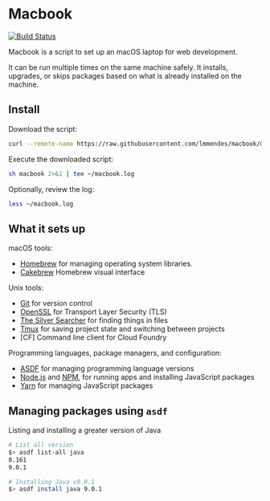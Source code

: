 Macbook
======

[![Build Status](https://travis-ci.org/lmmendes/macbook.svg?branch=master)](https://travis-ci.org/lmmendes/macbook)

Macbook is a script to set up an macOS laptop for web development.

It can be run multiple times on the same machine safely.
It installs, upgrades, or skips packages
based on what is already installed on the machine.

Install
-------

Download the script:

```sh
curl --remote-name https://raw.githubusercontent.com/lmmendes/macbook/master/macbook
```

Execute the downloaded script:

```sh
sh macbook 2>&1 | tee ~/macbook.log
```

Optionally, review the log:

```sh
less ~/macbook.log
```

What it sets up
---------------

macOS tools:

* [Homebrew] for managing operating system libraries.
* [Cakebrew] Homebrew visual interface

[Homebrew]: http://brew.sh/
[Cakebrew]: https://www.cakebrew.com/

Unix tools:

* [Git] for version control
* [OpenSSL] for Transport Layer Security (TLS)
* [The Silver Searcher] for finding things in files
* [Tmux] for saving project state and switching between projects
* [CF] Command line client for Cloud Foundry

[Git]: https://git-scm.com/
[OpenSSL]: https://www.openssl.org/
[The Silver Searcher]: https://github.com/ggreer/the_silver_searcher
[Tmux]: http://tmux.github.io/
[Cli]: https://github.com/cloudfoundry/cli

Programming languages, package managers, and configuration:

* [ASDF] for managing programming language versions
* [Node.js] and [NPM], for running apps and installing JavaScript packages
* [Yarn] for managing JavaScript packages

[Node.js]: http://nodejs.org/
[NPM]: https://www.npmjs.org/
[ASDF]: https://github.com/asdf-vm/asdf
[Yarn]: https://yarnpkg.com/en/


Managing packages using `asdf`
---------------

Listing and installing a greater version of Java

```sh
# List all version
$> asdf list-all java
8.161
9.0.1

# Installing Java v9.0.1
$> asdf install java 9.0.1
```
